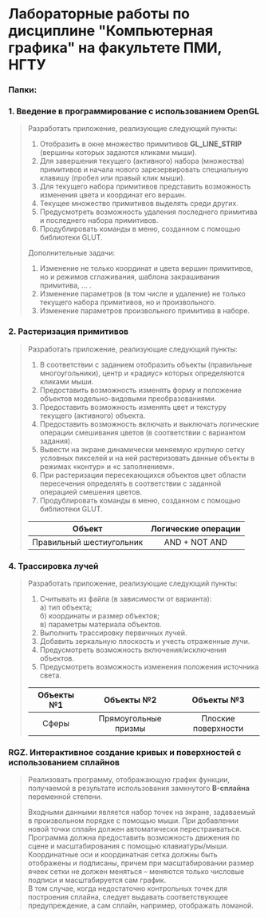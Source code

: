 # Лабораторные работы по дисциплине "Компьютерная графика" на факультете ПМИ, НГТУ


### Папки:
### 1. Введение в программирование с использованием OpenGL
> Разработать приложение, реализующие следующий пункты:
> 1. Отобразить в окне множество примитивов **GL_LINE_STRIP** (вершины которых задаются кликами мыши).
> 2. Для завершения текущего (активного) набора (множества) примитивов и начала нового зарезервировать специальную клавишу (пробел или 
правый клик мыши).
> 3. Для текущего набора примитивов представить возможность изменения цвета и координат его вершин.
> 4. Текущее множество примитивов выделять среди других.
> 5. Предусмотреть возможность удаления последнего примитива и последнего набора примитивов.
> 6. Продублировать команды в меню, созданном с помощью библиотеки GLUT.  
> 
> Дополнительные задачи:
> 1. Изменение не только координат и цвета вершин примитивов, но и режимов сглаживания, шаблона закрашивания примитива, … .
> 2. Изменение параметров (в том числе и удаление) не только текущего набора примитивов, но и произвольного.
> 3. Изменение параметров произвольного примитива в наборе.

### 2. Растеризация примитивов
> Разработать приложение, реализующие следующий пункты:
> 1. В соответствии с заданием отобразить объекты (правильные многоугольники), центр и «радиус» которых определяются кликами мыши.
> 2. Предоставить возможность изменять форму и положение объектов модельно-видовыми преобразованиями.
> 3. Предоставить возможность изменять цвет и текстуру текущего (активного) объекта.
> 4. Предоставить возможность включать и выключать логические операции смешивания цветов (в соответствии с вариантом задания).
> 5. Вывести на экране динамически меняемую крупную сетку условных пикселей и на ней растеризовать данные объекты в режимах «контур» и 
«с заполнением».
> 6. При растеризации пересекающихся объектов цвет области пересечения определять в соответствии с заданной операцией смешения цветов.
> 7. Продублировать команды в меню, созданном с помощью библиотеки GLUT.
>  
> | Объект                   | Логические операции |
> |:------------------------:|:-------------------:|
> | Правильный шестиугольник | AND + NOT AND       |

### 4. Трассировка лучей
> Разработать приложение, реализующие следующий пункты:
> 1. Считывать из файла (в зависимости от варианта):  
> а) тип объекта;  
> б) координаты и размер объектов;  
> в) параметры материала объектов.  
> 2. Выполнить трассировку первичных лучей.
> 3. Добавить зеркальную плоскость и учесть отраженные лучи.
> 4. Предусмотреть возможность включения/исключения объектов.
> 5. Предусмотреть возможность изменения положения источника света.
>  
> | Объекты №1 | Объекты №2           | Объекты №3          |
> |:----------:|:--------------------:|:-------------------:|
> | Сферы      | Прямоугольные призмы | Плоские поверхности |

### RGZ. Интерактивное создание кривых и поверхностей с использованием сплайнов
> Реализовать программу, отображающую график функции, получаемой в результате использования замкнутого **B-сплайна** переменной степени. 
>  
> Входными данными является набор точек на экране, задаваемый в произвольном порядке с помощью мыши. При добавлении новой точки сплайн должен автоматически перестраиваться.  
Программа должна предоставить возможность движения по сцене и масштабирования с помощью клавиатуры/мыши.  
Координатные оси и координатная сетка должны быть отображены и подписаны, причем при масштабировании размер ячеек сетки не должен меняться – меняются только числовые подписи и масштабируется сам график.  
В том случае, когда недостаточно контрольных точек для построения сплайна, следует выдавать соответствующее предупреждение, а сам сплайн, например, отображать ломаной.
